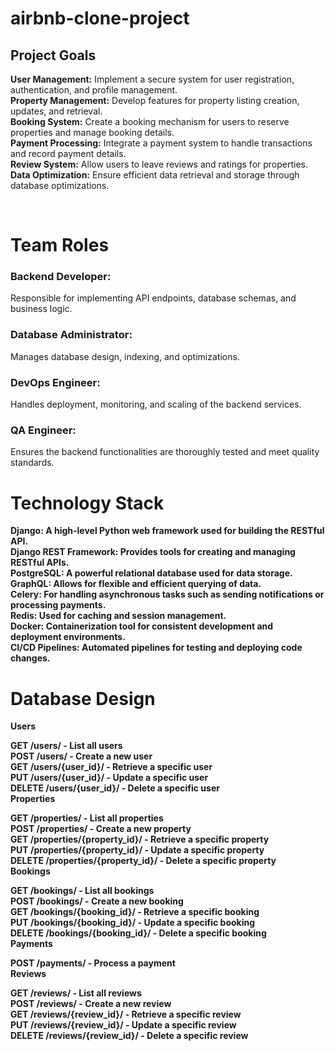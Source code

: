# airbnb-clone-project

## Project Goals <br>
<b>User Management:</b> Implement a secure system for user registration, authentication, and profile management.<br>
<b>Property Management:</b> Develop features for property listing creation, updates, and retrieval.<br>
<b>Booking System:</b> Create a booking mechanism for users to reserve properties and manage booking details.<br>
<b>Payment Processing:</b> Integrate a payment system to handle transactions and record payment details.<br>
<b>Review System:</b> Allow users to leave reviews and ratings for properties.<br>
<b>Data Optimization:</b> Ensure efficient data retrieval and storage through database optimizations.<br>

<br>

# Team Roles <br> 
### Backend Developer: <br>
Responsible for implementing API endpoints, database schemas, and business logic. <br>
### Database Administrator: <br>
Manages database design, indexing, and optimizations.<br>
### DevOps Engineer: <br>
Handles deployment, monitoring, and scaling of the backend services.<br>
### QA Engineer: <br>
Ensures the backend functionalities are thoroughly tested and meet quality standards.<br>

# Technology Stack <br>
<b>Django:<b/> A high-level Python web framework used for building the RESTful API.<br>
<b>Django REST Framework:<b/> Provides tools for creating and managing RESTful APIs.<br>
<b>PostgreSQL:<b/> A powerful relational database used for data storage.<br>
<b>GraphQL:<b/> Allows for flexible and efficient querying of data.<br>
<b>Celery:<b/> For handling asynchronous tasks such as sending notifications or processing payments.<br>
<b>Redis:<b/> Used for caching and session management.<br>
<b>Docker:<b/> Containerization tool for consistent development and deployment environments.<br>
<b>CI/CD Pipelines:<b/> Automated pipelines for testing and deploying code changes.<br>

# Database Design <br>
<b>Users</b> <br>

GET /users/ - List all users<br>
POST /users/ - Create a new user<br>
GET /users/{user_id}/ - Retrieve a specific user<br>
PUT /users/{user_id}/ - Update a specific user<br>
DELETE /users/{user_id}/ - Delete a specific user<br>
<b>Properties </b> <br>

GET /properties/ - List all properties<br>
POST /properties/ - Create a new property<br>
GET /properties/{property_id}/ - Retrieve a specific property<br>
PUT /properties/{property_id}/ - Update a specific property<br>
DELETE /properties/{property_id}/ - Delete a specific property<br>
<b>Bookings </b> <br>

GET /bookings/ - List all bookings<br>
POST /bookings/ - Create a new booking<br>
GET /bookings/{booking_id}/ - Retrieve a specific booking<br>
PUT /bookings/{booking_id}/ - Update a specific booking<br>
DELETE /bookings/{booking_id}/ - Delete a specific booking<br>
<b>Payments </b> <br>

POST /payments/ - Process a payment<br>
<b>Reviews </b> <br>

GET /reviews/ - List all reviews<br>
POST /reviews/ - Create a new review<br>
GET /reviews/{review_id}/ - Retrieve a specific review<br>
PUT /reviews/{review_id}/ - Update a specific review<br>
DELETE /reviews/{review_id}/ - Delete a specific review<br>

